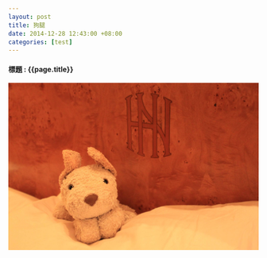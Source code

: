 ```yaml
---
layout: post
title: 狗腿
date: 2014-12-28 12:43:00 +08:00
categories: [test]
---
```

#### 標題 : {{page.title}} ####

![Bilby Stampede](../images/little_dog.jpg)
